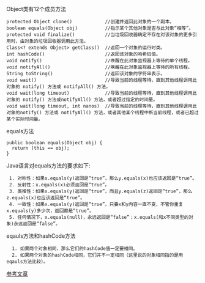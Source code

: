Object类有12个成员方法
> 
    protected Object clone()            //创建并返回此对象的一个副本。
    boolean equals(Object obj)          //指示某个其他对象是否与此对象“相等”。
    protected void finalize()           //当垃圾回收器确定不存在对该对象的更多引用时，由对象的垃圾回收器调用此方法。
    Class<? extends Object> getClass()  //返回一个对象的运行时类。
    int hashCode()                      //返回该对象的哈希码值。
    void notify()                       //唤醒在此对象监视器上等待的单个线程。
    void notifyAll()                    //唤醒在此对象监视器上等待的所有线程。
    String toString()                   //返回该对象的字符串表示。
    void wait()                         //导致当前的线程等待，直到其他线程调用此对象的 notify() 方法或 notifyAll() 方法。
    void wait(long timeout)             //导致当前的线程等待，直到其他线程调用此对象的 notify() 方法或notifyAll() 方法，或者超过指定的时间量。
    void wait(long timeout, int nanos)  //导致当前的线程等待，直到其他线程调用此对象的notify() 方法或 notifyAll() 方法，或者其他某个线程中断当前线程，或者已超过某个实际时间量。
    
equals方法
> 
    public boolean equals(Object obj) {  
      return (this == obj);
    } 

Java语言对equals方法的要求如下:

     1. 对称性：如果x.equals(y)返回是“true”，那么y.equals(x)也应该返回是“true”。
     2. 反射性：x.equals(x)必须返回是“true”。
     3. 类推性：如果x.equals(y)返回是“true”，而且y.equals(z)返回是“true”，那么z.equals(x)也应该返回是“true”。
     4. 一致性：如果x.equals(y)返回是“true”，只要x和y内容一直不变，不管你重复x.equals(y)多少次，返回都是“true”。
     5. 任何情况下，x.equals(null)，永远返回是“false”；x.equals(和x不同类型的对象)永远返回是“false”。


eqauls方法和hashCode方法

      1. 如果两个对象相同，那么它们的hashCode值一定要相同。
      2. 如果两个对象的hashCode相同，它们并不一定相同（这里说的对象相同指的是用eqauls方法比较）。
      
      
[参考文章](http://bijian1013.iteye.com/blog/1972404)